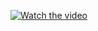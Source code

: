 [![Watch the video](https://img.youtube.com/vi/KYkoStTaS-w/maxresdefault.jpg)](https://youtu.be/KYkoStTaS-w)
